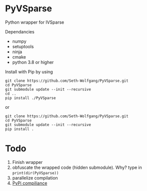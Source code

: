 # PyVSparse


Python wrapper for IVSparse 

Dependancies
- numpy
- setuptools
- ninja
- cmake
- python 3.8 or higher


Install with Pip by using
```
git clone https://github.com/Seth-Wolfgang/PyVSparse.git
cd PyVSparse
git submodule update --init --recursive
cd ..
pip install ./PyVSparse
```
or 
```
git clone https://github.com/Seth-Wolfgang/PyVSparse.git
cd PyVSparse
git submodule update --init --recursive
pip install .
```

# Todo
1. Finish wrapper
2. obfuscate the wrapped code (hidden submodule). Why? type in  `print(dir(PyVSparse))` 
3. parallelize compilation
4. [PyPi compiliance](https://packaging.python.org/en/latest/tutorials/packaging-projects/)
